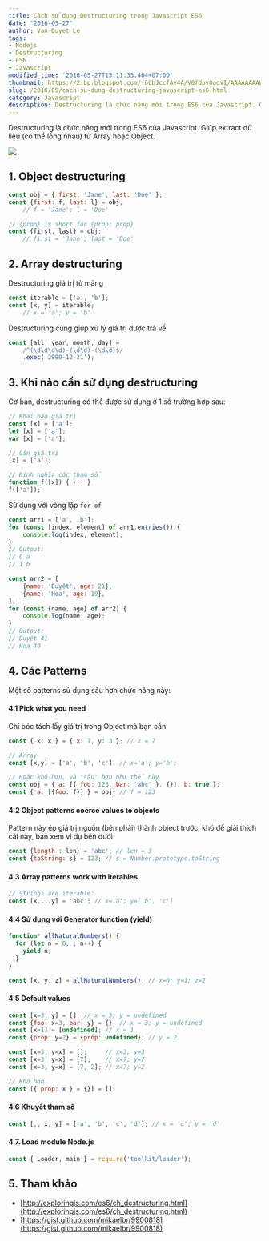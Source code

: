 ```yaml
---
title: Cách sử dụng Destructuring trong Javascript ES6
date: "2016-05-27"
author: Van-Duyet Le
tags:
- Nodejs
- Destructuring
- ES6
- Javascript
modified_time: '2016-05-27T13:11:33.464+07:00'
thumbnail: https://2.bp.blogspot.com/-6CbJccfAv4A/V0fdpvOadvI/AAAAAAAAWEM/Z7TwERT_aAgcV-HfBQZfq-yXOCOBqomtQCK4B/s1600/es6-destructuring.png
slug: /2016/05/cach-su-dung-destructuring-javascript-es6.html
category: Javascript
description: Destructuring là chức năng mới trong ES6 của Javascript. Giúp extract dữ liệu (có thể lồng nhau) từ Array hoặc Object.
---
```


Destructuring là chức năng mới trong ES6 của Javascript. Giúp extract dữ liệu (có thể lồng nhau) từ Array hoặc Object.

![](https://2.bp.blogspot.com/-6CbJccfAv4A/V0fdpvOadvI/AAAAAAAAWEM/Z7TwERT_aAgcV-HfBQZfq-yXOCOBqomtQCK4B/s1600/es6-destructuring.png)

## 1. Object destructuring ##

```js
const obj = { first: 'Jane', last: 'Doe' };
const {first: f, last: l} = obj;
    // f = 'Jane'; l = 'Doe'

// {prop} is short for {prop: prop}
const {first, last} = obj;
    // first = 'Jane'; last = 'Doe'
```

## 2. Array destructuring ##
Destructuring giá trị từ mảng

```js
const iterable = ['a', 'b'];
const [x, y] = iterable;
    // x = 'a'; y = 'b'
```
Destructuring cũng giúp xử lý giá trị được trả về

```js
const [all, year, month, day] =
    /^(\d\d\d\d)-(\d\d)-(\d\d)$/
    .exec('2999-12-31');
```

## 3. Khi nào cần sử dụng destructuring ##
Cơ bản, destructuring có thể được sử dụng ở 1 số trường hợp sau:

```js
// Khai báo giá trị
const [x] = ['a'];
let [x] = ['a'];
var [x] = ['a'];

// Gán giá trị
[x] = ['a'];

// Định nghĩa các tham số
function f([x]) { ··· }
f(['a']);
```

Sử dụng với vòng lặp `for-of`

```js
const arr1 = ['a', 'b'];
for (const [index, element] of arr1.entries()) {
    console.log(index, element);
}
// Output:
// 0 a
// 1 b

const arr2 = [
    {name: 'Duyệt', age: 21},
    {name: 'Hoa', age: 19},
];
for (const {name, age} of arr2) {
    console.log(name, age);
}
// Output:
// Duyệt 41
// Hoa 40
```

## 4. Các Patterns  ##
Một số patterns sử dụng sâu hơn chức năng này:

#### 4.1 Pick what you need ####

Chỉ bóc tách lấy giá trị trong Object mà bạn cần

```js
const { x: x } = { x: 7, y: 3 }; // x = 7

// Array
const [x,y] = ['a', 'b', 'c']; // x='a'; y='b';

// Hoặc khó hơn, và "sâu" hơn như thế này
const obj = { a: [{ foo: 123, bar: 'abc' }, {}], b: true };
const { a: [{foo: f}] } = obj; // f = 123
```

#### 4.2 Object patterns coerce values to objects ####
Pattern này ép giá trị nguồn (bên phải) thành object trước, khó để giải thích cái này, bạn xem ví dụ bên dưới<br />

```js
const {length : len} = 'abc'; // len = 3
const {toString: s} = 123; // s = Number.prototype.toString
```

#### 4.3 Array patterns work with iterables ####

```js
// Strings are iterable:
const [x,...y] = 'abc'; // x='a'; y=['b', 'c']
```

#### 4.4 Sử dụng với Generator function (yield) ####

```js
function* allNaturalNumbers() {
  for (let n = 0; ; n++) {
    yield n;
  }
}

const [x, y, z] = allNaturalNumbers(); // x=0; y=1; z=2
```

#### 4.5 Default values ####

```js
const [x=3, y] = []; // x = 3; y = undefined
const {foo: x=3, bar: y} = {}; // x = 3; y = undefined
const [x=1] = [undefined]; // x = 1
const {prop: y=2} = {prop: undefined}; // y = 2

const [x=3, y=x] = [];     // x=3; y=3
const [x=3, y=x] = [7];    // x=7; y=7
const [x=3, y=x] = [7, 2]; // x=7; y=2

// Khó hơn 
const [{ prop: x } = {}] = [];
```

#### 4.6 Khuyết tham số ####

```js
const [,, x, y] = ['a', 'b', 'c', 'd']; // x = 'c'; y = 'd'
```

#### 4.7. Load module Node.js  ####

```js
const { Loader, main } = require('toolkit/loader');
```

## 5. Tham khảo  ##

- [http://exploringjs.com/es6/ch_destructuring.html](http://exploringjs.com/es6/ch_destructuring.html)
- [https://gist.github.com/mikaelbr/9900818](https://gist.github.com/mikaelbr/9900818)
